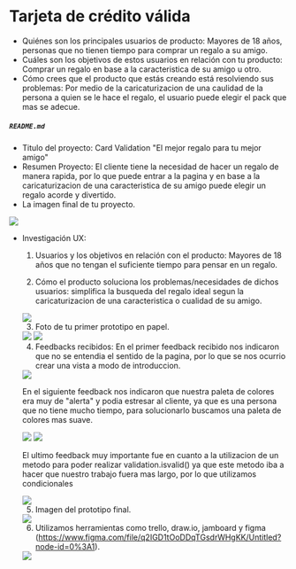 # Tarjeta de crédito válida

* Quiénes son los principales usuarios de producto: Mayores de 18 años, personas que no tienen tiempo para comprar un regalo a su amigo.
* Cuáles son los objetivos de estos usuarios en relación con tu producto: Comprar un regalo en base a la caracteristica de su amigo u otro.
* Cómo crees que el producto que estás creando está resolviendo sus problemas: Por medio de la caricaturizacion de una caulidad de la persona a quien se le hace el regalo, el usuario puede elegir el pack que mas se adecue.



##### `README.md`



* Titulo del proyecto: Card Validation "El mejor regalo para tu mejor amigo"
* Resumen Proyecto: El cliente tiene la necesidad de  hacer un regalo de manera rapida, por lo que puede entrar a la pagina y en base a la caricaturizacion de una caracteristica de su amigo puede elegir un regalo acorde y divertido.
* La imagen final de tu proyecto.


<img src= "/src/png/screen1.png">


* Investigación UX:
  1. Usuarios y los objetivos en relación con el producto: Mayores de 18 años que no tengan el suficiente tiempo para pensar en un regalo.


  2. Cómo el producto soluciona los problemas/necesidades de dichos usuarios: simplifica la busqueda del regalo ideal segun la caricaturizacion de una caracteristica o cualidad de su amigo.
  

  <img src= "/src/png/screen2.png">


  3. Foto de tu primer prototipo en papel.  
  
  
  <img src="/src/png/primerPrototipoBajoNivel.png"> 
  
  
  <img src="/src/png/2primerPrototipoBajoNivel.png">


  4. Feedbacks recibidos: En el primer feedback recibido nos indicaron que no se entendia el sentido de la pagina, por lo que se nos ocurrio crear una vista a modo de introduccion.
  

  <img src= "/src/png/screen1.1.png">


  En el siguiente feedback nos indicaron que nuestra paleta de colores era muy de "alerta" y podia estresar al cliente, ya que es una persona que no tiene mucho tiempo, para solucionarlo buscamos una paleta de colores mas suave.


  <img src= "/src/png/primerPrototipoAltoNivel.PNG">
  
  
  <img src= "/src/png/paletaSuave.png">


  El ultimo feedback muy importante fue en cuanto a la utilizacion de un metodo para poder realizar validation.isvalid() ya que este metodo iba a hacer que nuestro trabajo fuera mas largo, por lo que utilizamos condicionales
  
  
  <img src= "/src/png/algoritmoDiagramaIsValid.png">


  5. Imagen del prototipo final.  
  
  
  <img src= "/src/png/prototipoFinal.png">


  6. Utilizamos herramientas como trello, draw.io, jamboard y figma (https://www.figma.com/file/q2IGD1tOoDDqTGsdrWHgKK/Untitled?node-id=0%3A1).
  
  
  <img src= "/src/png/trello.png">

